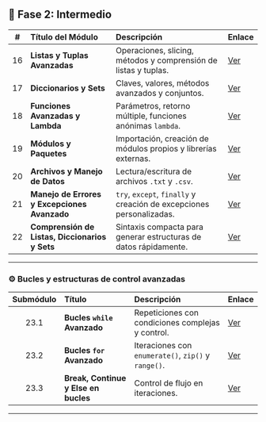
## 🎯 **Fase 2: Intermedio**

| **#** | **Título del Módulo**                          | **Descripción**                                                      | **Enlace**                              |
| :---: | :--------------------------------------------- | :------------------------------------------------------------------- | :-------------------------------------- |
|   16  | **Listas y Tuplas Avanzadas**                  | Operaciones, slicing, métodos y comprensión de listas y tuplas.      | [Ver](modulo-2/16-listas-tuplas.md)     |
|   17  | **Diccionarios y Sets**                        | Claves, valores, métodos avanzados y conjuntos.                      | [Ver](modulo-2/17-diccionarios-sets.md) |
|   18  | **Funciones Avanzadas y Lambda**               | Parámetros, retorno múltiple, funciones anónimas `lambda`.           | [Ver](modulo-2/18-funciones.md)         |
|   19  | **Módulos y Paquetes**                         | Importación, creación de módulos propios y librerías externas.       | [Ver](modulo-2/19-modulos.md)           |
|   20  | **Archivos y Manejo de Datos**                 | Lectura/escritura de archivos `.txt` y `.csv`.                       | [Ver](modulo-2/20-archivos.md)          |
|   21  | **Manejo de Errores y Excepciones Avanzado**   | `try`, `except`, `finally` y creación de excepciones personalizadas. | [Ver](modulo-2/21-errores.md)           |
|   22  | **Comprensión de Listas, Diccionarios y Sets** | Sintaxis compacta para generar estructuras de datos rápidamente.     | [Ver](modulo-2/22-comprehensions.md)    |

---

### ⚙️ **Bucles y estructuras de control avanzadas**

| **Submódulo** | **Título**                           | **Descripción**                                     | **Enlace**                     |
| :-----------: | :----------------------------------- | :-------------------------------------------------- | :----------------------------- |
|      23.1     | **Bucles `while` Avanzado**          | Repeticiones con condiciones complejas y control.   | [Ver](modulo-2/23.1-while.md)  |
|      23.2     | **Bucles `for` Avanzado**            | Iteraciones con `enumerate()`, `zip()` y `range()`. | [Ver](modulo-2/23.2-for.md)    |
|      23.3     | **Break, Continue y Else en bucles** | Control de flujo en iteraciones.                    | [Ver](modulo-2/23.3-bucles.md) |

---




